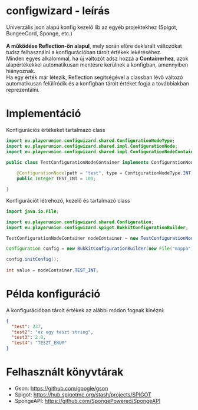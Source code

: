 # configwizard - leírás
Univerzális json alapú konfig kezelő lib az egyéb projektekhez (Spigot, BungeeCord, Sponge, etc.)\
\
**A működése Reflection-ön alapul**, mely során előre deklarált változókat tudsz felhasználni a konfigurációban tárolt értékek lekéréséhez.\
Minden egyes alkalommal, ha új változót adsz hozzá a **Containerhez**, azok alapértékekkel automatikusan mentésre kerülnek a konfigban, amennyiben hiányoznak.\
Ha egy érték már létezik, Reflection segítségével a classban lévő változó automatikusan felülíródik és a konfigban tárolt értéket fogja a továbbiakban reprezentálni.

# Implementáció
Konfigurációs értékeket tartalmazó class
```java
import eu.playerunion.configwizard.shared.ConfigurationNodeType;
import eu.playerunion.configwizard.shared.impl.ConfigurationNode;
import eu.playerunion.configwizard.shared.impl.ConfigurationNodeContainer;

public class TestConfigurationNodeContainer implements ConfigurationNodeContainer {
	
	@ConfigurationNode(path = "test", type = ConfigurationNodeType.INT)
	public Integer TEST_INT = 100;

}
```
Konfigurációt létrehozó, kezelő és tartalmazó class
```java
import java.io.File;

import eu.playerunion.configwizard.shared.Configuration;
import eu.playerunion.configwizard.spigot.BukkitConfigurationBuilder;

TestConfigurationNodeContainer nodeContainer = new TestConfigurationNodeContainer();

Configuration config = new BukkitConfigurationBuilder(new File("mappa"), "config.json", nodeContainer).enableBukkitTypeAdapters().create();

config.initConfig();
		
int value = nodeContainer.TEST_INT;
```

# Példa konfiguráció
A konfigurációban tárolt értékek az alábbi módon fognak kinézni:
```json
{
  "test": 237,
  "test2": "ez egy teszt string",
  "test3": 2.0,
  "test4": "TESZT_ENUM"
}
```

# Felhasznált könyvtárak
- Gson: https://github.com/google/gson
- Spigot: https://hub.spigotmc.org/stash/projects/SPIGOT
- SpongeAPI: https://github.com/SpongePowered/SpongeAPI
```
